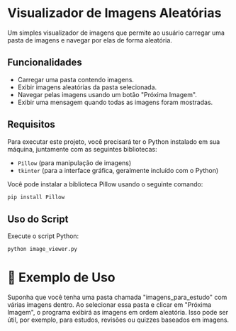 # Visualizador de Imagens Aleatórias

Um simples visualizador de imagens que permite ao usuário carregar uma pasta de imagens e navegar por elas de forma aleatória.

## Funcionalidades

- Carregar uma pasta contendo imagens.
- Exibir imagens aleatórias da pasta selecionada.
- Navegar pelas imagens usando um botão "Próxima Imagem".
- Exibir uma mensagem quando todas as imagens foram mostradas.

## Requisitos

Para executar este projeto, você precisará ter o Python instalado em sua máquina, juntamente com as seguintes bibliotecas:

- `Pillow` (para manipulação de imagens)
- `tkinter` (para a interface gráfica, geralmente incluído com o Python)

Você pode instalar a biblioteca Pillow usando o seguinte comando:

```bash
pip install Pillow
```
## Uso do Script

Execute o script Python:

```bash
python image_viewer.py
```
# 📂 Exemplo de Uso
Suponha que você tenha uma pasta chamada "imagens_para_estudo" com várias imagens dentro. Ao selecionar essa pasta e clicar em "Próxima Imagem", o programa exibirá as imagens em ordem aleatória. Isso pode ser útil, por exemplo, para estudos, revisões ou quizzes baseados em imagens.

